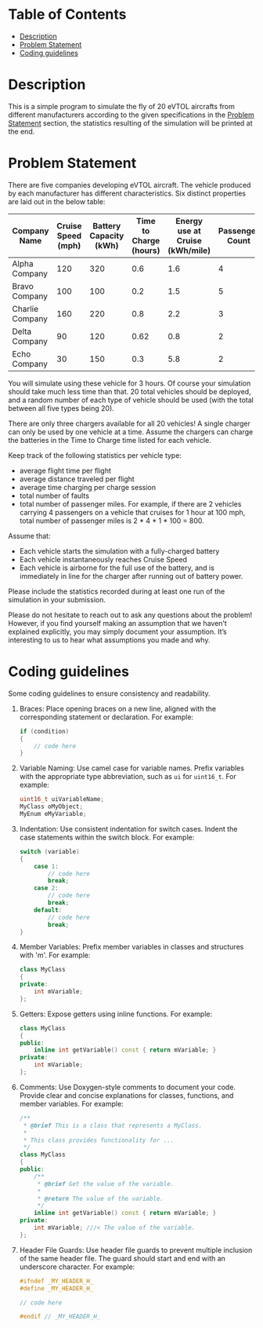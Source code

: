 # Table of Contents

- [Description](#description)
- [Problem Statement](#problem-statement)
- [Coding guidelines](#coding-guidelines)


# Description

This is a simple program to simulate the fly of 20 eVTOL aircrafts from different manufacturers
according to the given specifications in the [Problem Statement](#problem-statement) section,
the statistics resulting of the simulation will be printed at the end.

# Problem Statement

There are five companies developing eVTOL aircraft. The vehicle produced by each manufacturer has different characteristics. Six distinct properties are laid out in the below table:

| Company Name     | Cruise Speed (mph) | Battery Capacity (kWh) | Time to Charge (hours) | Energy use at Cruise (kWh/mile) | Passenger Count | Probability of fault per hour |
|------------------|--------------------|-----------------------|------------------------|---------------------------------|-----------------|-------------------------------|
| Alpha Company    | 120                | 320                   | 0.6                    | 1.6                             | 4               | 0.25                          |
| Bravo Company    | 100                | 100                   | 0.2                    | 1.5                             | 5               | 0.10                          |
| Charlie Company  | 160                | 220                   | 0.8                    | 2.2                             | 3               | 0.05                          |
| Delta Company    | 90                 | 120                   | 0.62                   | 0.8                             | 2               | 0.22                          |
| Echo Company     | 30                 | 150                   | 0.3                    | 5.8                             | 2               | 0.61                          |

You will simulate using these vehicle for 3 hours. Of course your simulation should take much less time than that. 20 total vehicles should be deployed, and a random number of each type of vehicle should be used (with the total between all five types being 20).

There are only three chargers available for all 20 vehicles! A single charger can only be used by one vehicle at a time. Assume the chargers can charge the batteries in the Time to Charge time listed for each vehicle. 

Keep track of the following statistics per vehicle type: 
- average flight time per flight
- average distance traveled per flight
- average time charging per charge session
- total number of faults
- total number of passenger miles. 
	For example, if there are 2 vehicles carrying 4 passengers on a vehicle that cruises 	for 1 hour at 100 mph, total number of passenger miles is 2 * 4 * 1 * 100 = 800.

Assume that:
- Each vehicle starts the simulation with a fully-charged battery
- Each vehicle instantaneously reaches Cruise Speed
- Each vehicle is airborne for the full use of the battery, and is immediately in line for the charger after running out of battery power.

Please include the statistics recorded during at least one run of the simulation in your submission.

Please do not hesitate to reach out to ask any questions about the problem! However, if you find yourself making an assumption that we haven’t explained explicitly, you may simply document your assumption. It’s interesting to us to hear what assumptions you made and why.

# Coding guidelines

Some coding guidelines to ensure consistency and readability. 

1. Braces: Place opening braces on a new line, aligned with the corresponding statement or declaration. For example:
   ```cpp
   if (condition)
   {
       // code here
   }
   ```

2. Variable Naming: Use camel case for variable names. Prefix variables with the appropriate type abbreviation, such as `ui` for `uint16_t`. For example:
   ```cpp
   uint16_t uiVariableName;
   MyClass oMyObject;
   MyEnum eMyVariable;
   ```

3. Indentation: Use consistent indentation for switch cases. Indent the case statements within the switch block. For example:
   ```cpp
   switch (variable)
   {
       case 1:
           // code here
           break;
       case 2:
           // code here
           break;
       default:
           // code here
           break;
   }
   ```

4. Member Variables: Prefix member variables in classes and structures with 'm'. For example:
   ```cpp
   class MyClass
   {
   private:
       int mVariable;
   };
   ```

5. Getters: Expose getters using inline functions. For example:
   ```cpp
   class MyClass
   {
   public:
       inline int getVariable() const { return mVariable; }
   private:
       int mVariable;
   };
   ```

6. Comments: Use Doxygen-style comments to document your code. Provide clear and concise explanations for classes, functions, and member variables. For example:
   ```cpp
   /**
    * @brief This is a class that represents a MyClass.
    *
    * This class provides functionality for ...
    */
   class MyClass
   {
   public:
       /**
        * @brief Get the value of the variable.
        *
        * @return The value of the variable.
        */
       inline int getVariable() const { return mVariable; }
   private:
       int mVariable; ///< The value of the variable.
   };
   ```

7. Header File Guards: Use header file guards to prevent multiple inclusion of the same header file. The guard should start and end with an underscore character. For example:

    ```cpp
    #ifndef _MY_HEADER_H_
    #define _MY_HEADER_H_

    // code here

    #endif // _MY_HEADER_H_
    ```
